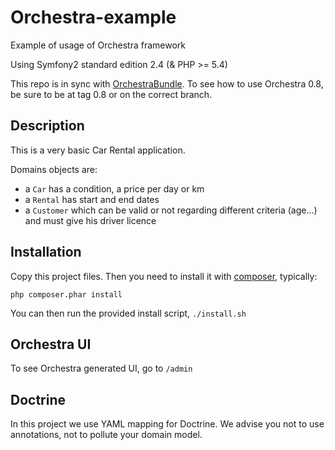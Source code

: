 Orchestra-example
=================

Example of usage of Orchestra framework

Using Symfony2 standard edition 2.4 (& PHP >= 5.4)

This repo is in sync with [OrchestraBundle](https://github.com/romaricdrigon/OrchestraBundle/tree/master).
To see how to use Orchestra 0.8, be sure to be at tag 0.8 or on the correct branch.


## Description ##

This is a very basic Car Rental application.

Domains objects are:

  * a `Car` has a condition, a price per day or km
  * a `Rental` has start and end dates
  * a `Customer` which can be valid or not regarding different criteria (age...) and must give his driver licence

## Installation ##

Copy this project files.
Then you need to install it with [composer](https://getcomposer.org/), typically:
```shell
php composer.phar install
```

You can then run the provided install script, ```./install.sh```

## Orchestra UI ##

To see Orchestra generated UI, go to `/admin`

## Doctrine ##

In this project we use YAML mapping for Doctrine.
We advise you not to use annotations, not to pollute your domain model.
